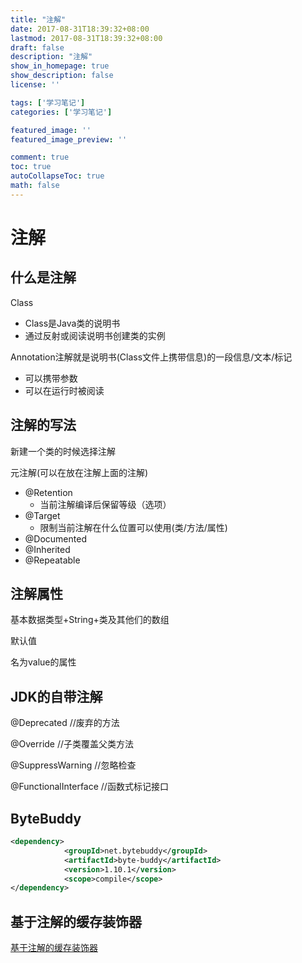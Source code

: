 ```yaml
---
title: "注解"
date: 2017-08-31T18:39:32+08:00
lastmod: 2017-08-31T18:39:32+08:00
draft: false
description: "注解"
show_in_homepage: true
show_description: false
license: ''

tags: ['学习笔记']
categories: ['学习笔记']

featured_image: ''
featured_image_preview: ''

comment: true
toc: true
autoCollapseToc: true
math: false
---
```


<!--more-->

# 注解

## 什么是注解

Class
- Class是Java类的说明书
- 通过反射或阅读说明书创建类的实例

Annotation注解就是说明书(Class文件上携带信息)的一段信息/文本/标记
- 可以携带参数
- 可以在运行时被阅读

## 注解的写法
新建一个类的时候选择注解

元注解(可以在放在注解上面的注解)
- @Retention
    - 当前注解编译后保留等级（选项）
- @Target
    - 限制当前注解在什么位置可以使用(类/方法/属性) 
- @Documented
- @Inherited
- @Repeatable

## 注解属性
基本数据类型+String+类及其他们的数组

默认值

名为value的属性

## JDK的自带注解
@Deprecated //废弃的方法

@Override //子类覆盖父类方法

@SuppressWarning //忽略检查

@FunctionalInterface //函数式标记接口

## ByteBuddy
```xml
<dependency>
            <groupId>net.bytebuddy</groupId>
            <artifactId>byte-buddy</artifactId>
            <version>1.10.1</version>
            <scope>compile</scope>
</dependency>

```
## 基于注解的缓存装饰器

[基于注解的缓存装饰器](https://github.com/hcsp/annotation-based-cache-decorator/pull/88)
